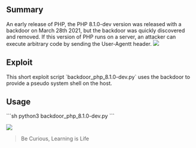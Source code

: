 ## Summary

An early release of PHP, the PHP 8.1.0-dev version was released with a backdoor on March 28th 2021, but the backdoor was quickly discovered and removed. If this version of PHP runs on a server, an attacker can execute arbitrary code by sending the User-Agentt header. ![](https://flast101.github.io/php-8.1.0-dev-backdoor-rce/php-repo.png)

## Exploit

This short exploit script \`backdoor_php_8.1.0-dev.py\` uses the backdoor to provide a pseudo system shell on the host.

## Usage

\`\`\`sh
python3 backdoor_php_8.1.0-dev.py
\`\`\`

![](https://flast101.github.io/php-8.1.0-dev-backdoor-rce/revshell-script.png)

> Be Curious, Learning is Life
